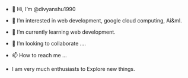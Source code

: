 - 👋 Hi, I’m @divyanshu1990
- 👀 I’m interested in web development, google cloud computing, Ai&ml.

- 🌱 I’m currently learning web development.
- 💞️ I’m looking to collaborate ....
- 📫 How to reach me ...

-  I am very much enthusiasts to Explore new things.

<!---
divyanshu1990/divyanshu1990 is a ✨ special ✨ repository because its `README.md` (this file) appears on your GitHub profile.
You can click the Preview link to take a look at your changes.
--->
